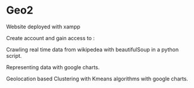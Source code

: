 # Geo2
Website deployed with xampp 

Create account and gain access to :

Crawling real time data from wikipedea with beautifulSoup in a python script. 

Representing data with google charts. 

Geolocation based Clustering with Kmeans algorithms with google charts.
